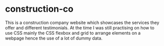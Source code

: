# construction-co
This is a construction company website which showcases the services they offer and different testimonials. At the time I was still practising on how to use CSS mainly the CSS flexbox and grid to arrange elements on a webpage hence the use of a lot of dummy data. 
